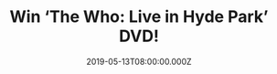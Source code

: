 ---
campaign-uuid: "c-4625a7ee-7dc7-47bd-9f61-1b9fe6b60dac"
type: "Competition"
category: "Entertainment"
date: "2019-05-13T08:00:00.000Z"
end-date: "2019-06-13T22:59:00.000Z"
disable-form: false
is_promoted: false
has_entry_page: true
title: "Win ‘The Who: Live in Hyde Park’ DVD!"
competition-description: "<p>We have on our hands a work of art to any The Who fan,The\
  \ Who: Live in Hyde Park on DVD! A stunning show where the band delivered a brilliant\
  \ performance of all of their greatest hits at London’s famous park. Such a great\
  \ triumphant return to their home city!</p>\n<p>Does it sound like a plan to you?\
  \ Click below for a chance to win it!</p>\n"
hero-header: "Win ‘The Who: Live in Hyde Park’ DVD!"
terms-confirmation: "N/A"
banner-img: "https://assets.expresslyapp.com/asset-910717e6-5be7-4f94-b235-2f830f664295.jpg"
logo-left-href: "aaa.nme.com"
logo-left-image: "https://assets.expresslyapp.com/asset-fbf88d4f-4314-43b0-bda1-e5ef736f74df.jpg"
logo-left-title: "NME AAA"
bg-image-hero: "https://assets.expresslyapp.com/asset-0f5b08bb-ee2e-4081-bd63-9c1250e9b5c9.jpg"
bg-image-first: "https://assets.expresslyapp.com/asset-c3598b7a-73af-44ae-8036-83099e23c3fe.jpg"
section1-content: "<p>On a glorious summer evening the band delivered a brilliant\
  \ performance of all their greatest hits in front of a 50,000 strong crowd. With\
  \ a series of stunning backdrops making full use of the huge screens surrounding\
  \ the stage and an exceptional light show this is a The Who concert on a grand scale\
  \ but as Pete Townshend says at the start of the show You’re along way away...but\
  \ we will reach you!</p>\n<p>Think no more and enter the form below for a chance\
  \ to win this incredible DVD now! Good luck!</p>\n"
entry-title: "Win ‘The Who: Live in Hyde Park’ DVD!"
entry-content: "<p>Enter the draw to win ‘The Who: Live in Hyde Park’ DVD by completing\
  \ the form below before 23:59 on the 13th of June  2019.</p>\n"
has-winner: true
winner-title: "CONGRATULATIONS to Roger O. who won the DVD of 'The Who: Live in Hyde\
  \ Park'"
winner-banner: "https://assets.expresslyapp.com/asset-c66d4984-ade4-4b71-8218-45370352ad09.jpg"
prize-description: "‘The Who: Live in Hyde Park’ DVD."
special-conditions: "Multiple entries are allowed up to one every day.\r\nThis competition\
  \ is also available on: http://club.expressly.io/competitons/the-who-live-in-hyde-park-dvd-giveaway"
country-restrictions:
- "GB"
---